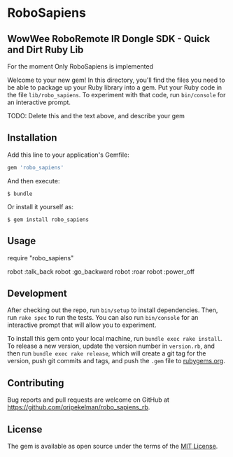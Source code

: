
# RoboSapiens
## WowWee RoboRemote IR Dongle SDK - Quick and Dirt Ruby Lib

For the moment Only RoboSapiens is implemented


Welcome to your new gem! In this directory, you'll find the files you need to be able to package up your Ruby library into a gem. Put your Ruby code in the file `lib/robo_sapiens`. To experiment with that code, run `bin/console` for an interactive prompt.

TODO: Delete this and the text above, and describe your gem

## Installation

Add this line to your application's Gemfile:

```ruby
gem 'robo_sapiens'
```

And then execute:

    $ bundle

Or install it yourself as:

    $ gem install robo_sapiens

## Usage

require "robo_sapiens"

robot :talk_back
robot :go_backward
robot :roar
robot :power_off

## Development

After checking out the repo, run `bin/setup` to install dependencies. Then, run `rake spec` to run the tests. You can also run `bin/console` for an interactive prompt that will allow you to experiment.

To install this gem onto your local machine, run `bundle exec rake install`. To release a new version, update the version number in `version.rb`, and then run `bundle exec rake release`, which will create a git tag for the version, push git commits and tags, and push the `.gem` file to [rubygems.org](https://rubygems.org).

## Contributing

Bug reports and pull requests are welcome on GitHub at https://github.com/oripekelman/robo_sapiens_rb.


## License

The gem is available as open source under the terms of the [MIT License](http://opensource.org/licenses/MIT).

